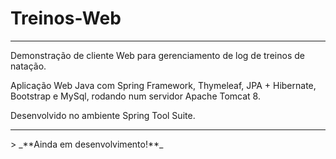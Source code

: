 # **Treinos-Web** 
<hr>
Demonstração de cliente Web para gerenciamento de log de treinos de natação.
 
Aplicação Web Java com Spring Framework, Thymeleaf, JPA + Hibernate, Bootstrap e MySql, rodando num servidor Apache Tomcat 8.

Desenvolvido no ambiente Spring Tool Suite.
<hr>
> _**Ainda em desenvolvimento!**_
